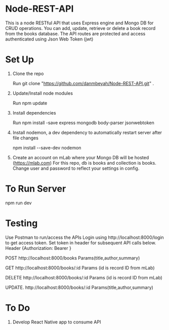 # Node-REST-API
This is a node RESTful API that uses Express engine and Mongo DB for CRUD operations. You can add, update, retrieve or delete a book record from the books database. The API routes are protected and access authenticated using Json Web Token (jwt)

# Set Up
1. Clone the repo

   Run git clone "https://github.com/danmbeyah/Node-REST-API.git" .
   
2. Update/Install node modules

   Run npm update
   
3. Install dependencies

   Run npm install -save express mongodb body-parser jsonwebtoken
   
4. Install nodemon, a dev dependency to automatically restart server after file changes

   npm install --save-dev nodemon
   
5. Create an account on mLab where your Mongo DB will be hosted (https://mlab.com)
   For this repo, db is books and collection is books. Change user and password to reflect your settings in config.

# To Run Server

npm run dev

# Testing
Use Postman to run/access the APIs
Login using http://localhost:8000/login to get access token. Set token in header for subsequent API calls below.
Header {Authorization: Bearer <token>}

POST     http://localhost:8000/books
         Params(title,author,summary)

GET      http://localhost:8000/books/:id
         Params (id is record ID from mLab)
         
DELETE   http://localhost:8000/books/:id
         Params (id is record ID from mLab)
         
UPDATE.  http://localhost:8000/books/:id
         Params(title,author,summary)
         
# To Do
1. Develop React Native app to consume API

